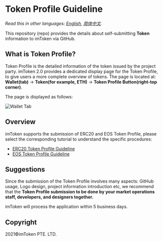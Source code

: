 # Token Profile Guideline

*Read this in other languages: [English](README.md), [简体中文](README.zh-CN.md).*

This repository (repo) provides the details about self-submitting **Token** information to imToken via GitHub.

## What is Token Profile?

Token Profile is the detailed information of the token issued by the project party. imToken 2.0 provides a dedicated display page for the Token Profile, to give users a more complete overview of tokens.
The page is located at:
**Wallet(tab)** -> **Token(for example, ETH)** -> **Token Profile Button(right-top corner)**.



The page is displayed as follows:

![Wallet Tab](tutorial/sample.png)


##  Overview

imToken supports the submission of ERC20 and EOS Token Profile, please select the corresponding tutorial to understand the specific procedures:
- [ERC20 Token Profile Guideline](tutorial/erc20-tutorial.en.md)
- [EOS Token Profile Guideline](tutorial/eos-tutorial.en.md)


## Suggestions

Since the submission of the Token Profile involves many aspects: GitHub usage, Logo design, project information introduction etc, we recommend that the **Token Profile submission to be done by your market operations staff, developers, and designers together.**

imToken will process the application within 5 business days.

## Copyright

2021&copy;imToken PTE. LTD.
